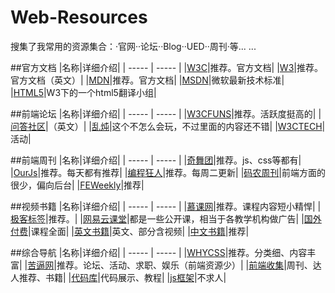 Web-Resources
=============

搜集了我常用的资源集合：·官网··论坛··Blog··UED··周刊·等... ...

##官方文档
|名称|详细介绍|
| ----- | ----- |
|[W3C](http://www.w3school.com.cn/)|推荐。官方文档|
|[W3](http://www.w3.org/)|推荐。官方文档（英文）|
|[MDN](https://developer.mozilla.org/zh-CN/)|推荐。官方文档|
|[MSDN](http://msdn.microsoft.com/zh-cn/ie/bg125381)|微软最新技术标准|
|[HTML5](http://www.w3.org/html/ig/zh/wiki/%E7%BF%BB%E8%AF%91)|W3下的一个html5翻译小组|

##前端论坛
|名称|详细介绍|
| ----- | ----- |
|[W3CFUNS](http://www.w3cfuns.com/)|推荐。活跃度挺高的|
|[问答社区](http://stackoverflow.com/)|（英文）|
|[乱炖](http://www.html-js.com/)|这个不怎么会玩，不过里面的内容还不错|
|[W3CTECH](http://www.w3ctech.com/)|活动|

##前端周刊
|名称|详细介绍|
| ----- | ----- |
|[奇舞团](http://www.75team.com/weekly/)|推荐。js、css等都有|
|[OurJs](http://ourjs.com/)|推荐。每天都有推荐|
|[编程狂人](http://www.tuicool.com/mags)|推荐。每周二更新|
|[码农周刊](http://weekly.manong.io/issues/?ref=weibo)|前端方面的很少，偏向后台|
|[FEWeekly](http://www.feweekly.com/)|推荐|

##视频书籍
|名称|详细介绍|
| ----- | ----- |
|[慕课网](http://www.imooc.com/)|推荐。课程内容短小精悍|
|[极客标签](http://www.gbtags.com/gb/index.htm)|推荐。|
|[网易云课堂](http://study.163.com/)|都是一些公开课，相当于各教学机构做广告|
|[国外付费](https://www.udemy.com/courses/)|课程全面|
|[英文书籍](https://github.com/vhf/free-programming-books/blob/master/free-programming-books.md#javascript)|英文、部分含视频|
|[中文书籍](https://github.com/duyuhe/free-programming-books-zh_CN)|推荐|


##综合导航
|名称|详细介绍|
| ----- | ----- |
|[WHYCSS](http://whycss.com/)|推荐。分类细、内容丰富|
|[苦逼网](http://www.kubition.com/)|推荐。论坛、活动、求职、娱乐（前端资源少）|
|[前端收集](https://github.com/duyuhe/front-end-collect)|周刊、达人推荐、书籍|
|[代码库](http://www.zhihu.com/question/21034316)|代码展示、教程|
|[js框架](http://www.javascripting.com/)|不求人|